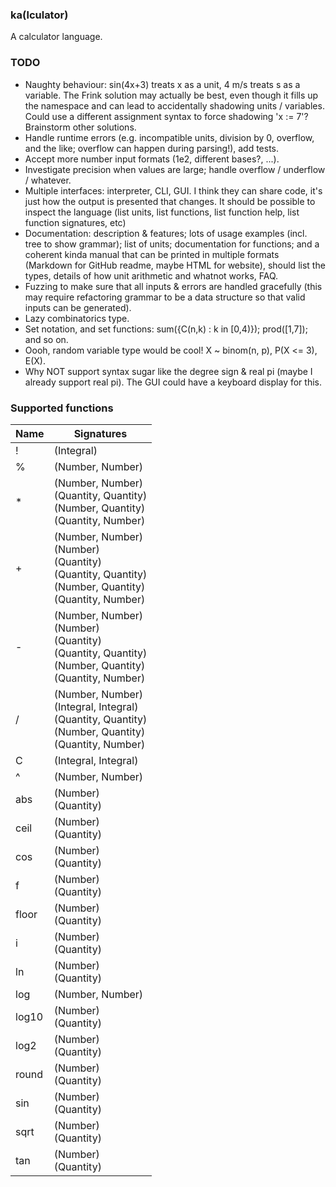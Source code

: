 ### ka(lculator)
A calculator language.

### TODO
* Naughty behaviour: sin(4x+3) treats x as a unit, 4 m/s treats s as a variable. The Frink solution may actually be best, even though it fills up the namespace and can lead to accidentally shadowing units / variables. Could use a different assignment syntax to force shadowing 'x := 7'? Brainstorm other solutions.
* Handle runtime errors (e.g. incompatible units, division by 0, overflow, and the like; overflow can happen during parsing!), add tests.
* Accept more number input formats (1e2, different bases?, ...). 
* Investigate precision when values are large; handle overflow / underflow / whatever.
* Multiple interfaces: interpreter, CLI, GUI. I think they can share code, it's just how the output is presented that changes. It should be possible to inspect the language (list units, list functions, list function help, list function signatures, etc)
* Documentation: description & features; lots of usage examples (incl. tree to show grammar); list of units; documentation for functions; and a coherent kinda manual that can be printed in multiple formats (Markdown for GitHub readme, maybe HTML for website), should list the types, details of how unit arithmetic and whatnot works, FAQ.
* Fuzzing to make sure that all inputs & errors are handled gracefully (this may require refactoring grammar to be a data structure so that valid inputs can be generated).
* Lazy combinatorics type.
* Set notation, and set functions: sum({C(n,k) : k in [0,4)}); prod([1,7]); and so on.
* Oooh, random variable type would be cool! X ~ binom(n, p), P(X <= 3), E(X).
* Why NOT support syntax sugar like the degree sign & real pi (maybe I already support real pi). The GUI could have a keyboard display for this.

### Supported functions

| Name | Signatures |
| --- | --- |
| ! | (Integral) |
| % | (Number, Number) |
| * | (Number, Number)<br/>(Quantity, Quantity)<br/>(Number, Quantity)<br/>(Quantity, Number) |
| + | (Number, Number)<br/>(Number)<br/>(Quantity)<br/>(Quantity, Quantity)<br/>(Number, Quantity)<br/>(Quantity, Number) |
| - | (Number, Number)<br/>(Number)<br/>(Quantity)<br/>(Quantity, Quantity)<br/>(Number, Quantity)<br/>(Quantity, Number) |
| / | (Number, Number)<br/>(Integral, Integral)<br/>(Quantity, Quantity)<br/>(Number, Quantity)<br/>(Quantity, Number) |
| C | (Integral, Integral) |
| ^ | (Number, Number) |
| abs | (Number)<br/>(Quantity) |
| ceil | (Number)<br/>(Quantity) |
| cos | (Number)<br/>(Quantity) |
| f | (Number)<br/>(Quantity) |
| floor | (Number)<br/>(Quantity) |
| i | (Number)<br/>(Quantity) |
| ln | (Number)<br/>(Quantity) |
| log | (Number, Number) |
| log10 | (Number)<br/>(Quantity) |
| log2 | (Number)<br/>(Quantity) |
| round | (Number)<br/>(Quantity) |
| sin | (Number)<br/>(Quantity) |
| sqrt | (Number)<br/>(Quantity) |
| tan | (Number)<br/>(Quantity) |

